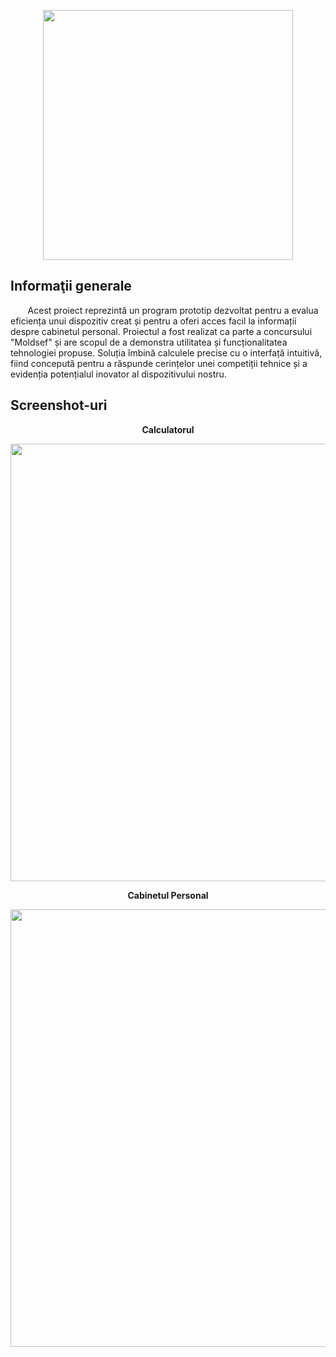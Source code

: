 <p align="center">
      <img src="https://i.imgur.com/LU59fmx.png" width="400">
</p>

<p align="center">
</p>

## Informaţii generale

‎ ‎ ‎ ‎‎ ‎  ‎ ‎ Acest proiect reprezintă un program prototip dezvoltat pentru a evalua eficiența unui dispozitiv creat și pentru a oferi acces facil la informații despre cabinetul personal. Proiectul a fost realizat ca parte a concursului "Moldsef" și are scopul de a demonstra utilitatea și funcționalitatea tehnologiei propuse. Soluția îmbină calculele precise cu o interfață intuitivă, fiind concepută pentru a răspunde cerințelor unei competiții tehnice și a evidenția potențialul inovator al dispozitivului nostru.

## Screenshot-uri
<p align="center">
      <strong>Calculatorul</strong>
</p><p align="center">
      <img src="https://i.imgur.com/A2yTxOZ.png" width="700">
</p>

<p align="center">
      <strong>Cabinetul Personal<strong>
</p><p align="center">
      <img src="https://i.imgur.com/0gmetwU.png" width="700">
</p>
